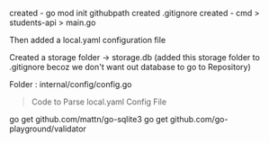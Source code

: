 created - go mod init githubpath
created .gitignore
created - cmd > students-api > main.go 

Then added a local.yaml configuration file
<!-- Configuration management is very important :
-> Put all configuration variables in .env files
-> File based config is preferred in production becoz we can keep it in version control and we can easily change the config without changing the control, where its version can be tracked.
file based config is preferred -->

Created a storage folder -> storage.db (added this storage folder to .gitignore becoz we don't want out database to go to Repository)

Folder : internal/config/config.go 
> Code to Parse local.yaml Config File 


go get github.com/mattn/go-sqlite3
go get github.com/go-playground/validator